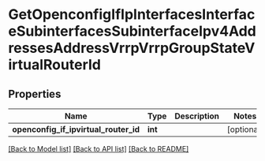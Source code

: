 # GetOpenconfigIfIpInterfacesInterfaceSubinterfacesSubinterfaceIpv4AddressesAddressVrrpVrrpGroupStateVirtualRouterId

## Properties
Name | Type | Description | Notes
------------ | ------------- | ------------- | -------------
**openconfig_if_ipvirtual_router_id** | **int** |  | [optional] 

[[Back to Model list]](../README.md#documentation-for-models) [[Back to API list]](../README.md#documentation-for-api-endpoints) [[Back to README]](../README.md)


